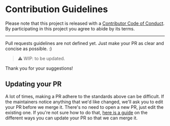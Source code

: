 # Contribution Guidelines

Please note that this project is released with a
[Contributor Code of Conduct](code-of-conduct.md). By participating in this
project you agree to abide by its terms.

---

Pull requests guidelines are not defined yet. Just make your PR as clear and concise as possible. :)

> ⚠️ WIP: to be updated.

Thank you for your suggestions!


## Updating your PR

A lot of times, making a PR adhere to the standards above can be difficult.
If the maintainers notice anything that we'd like changed, we'll ask you to
edit your PR before we merge it. There's no need to open a new PR, just edit
the existing one. If you're not sure how to do that,
[here is a guide](https://github.com/RichardLitt/knowledge/blob/master/github/amending-a-commit-guide.md)
on the different ways you can update your PR so that we can merge it.
